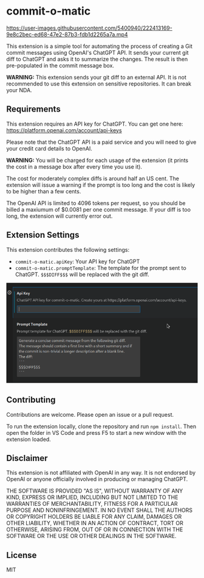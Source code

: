 # commit-o-matic



https://user-images.githubusercontent.com/5400940/222413169-9e8c2bec-ed68-47e2-87b3-fdb1d2265a7a.mp4



This extension is a simple tool for automating the process of creating a Git commit messages using OpenAI's ChatGPT API. It sends your current git diff to ChatGPT and asks it to summarize the changes. The result is then pre-populated in the commit message box.

**WARNING:** This extension sends your git diff to an external API. It is not recommended to use this extension on sensitive repositories. It can break your NDA. 


## Requirements

This extension requires an API key for ChatGPT. You can get one here: https://platform.openai.com/account/api-keys

Please note that the ChatGPT API is a paid service and you will need to give your credit card details to OpenAI. 

**WARNING:** You will be charged for each usage of the extension (it prints the cost in a message box after every time you use it).

The cost for moderately complex diffs is around half an US cent. The extension will issue a warning if the prompt is too long and the cost is likely to be higher than a few cents.

The OpenAI API is limited to 4096 tokens per request, so you should be billed a maxiumum of $0.0081 per one commit message. If your diff is too long, the extension will currently error out.

## Extension Settings

This extension contributes the following settings:

- `commit-o-matic.apiKey`: Your API key for ChatGPT
- `commit-o-matic.promptTemplate`: The template for the prompt sent to ChatGPT. `$$$DIFF$$$` will be replaced with the git diff.

![Image showcasing the settings](./docs/settings-screenshot.png)

## Contributing

Contributions are welcome. Please open an issue or a pull request.

To run the extension locally, clone the repository and run `npm install`.
Then open the folder in VS Code and press F5 to start a new window with the extension loaded.

## Disclaimer

This extension is not affiliated with OpenAI in any way. It is not endorsed by OpenAI or anyone officially involved in producing or managing ChatGPT.

THE SOFTWARE IS PROVIDED "AS IS", WITHOUT WARRANTY OF ANY KIND, EXPRESS OR IMPLIED, INCLUDING BUT NOT LIMITED TO THE WARRANTIES OF MERCHANTABILITY, FITNESS FOR A PARTICULAR PURPOSE AND NONINFRINGEMENT. IN NO EVENT SHALL THE AUTHORS OR COPYRIGHT HOLDERS BE LIABLE FOR ANY CLAIM, DAMAGES OR OTHER LIABILITY, WHETHER IN AN ACTION OF CONTRACT, TORT OR OTHERWISE, ARISING FROM, OUT OF OR IN CONNECTION WITH THE SOFTWARE OR THE USE OR OTHER DEALINGS IN THE SOFTWARE.


## License

MIT
